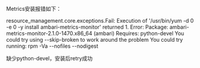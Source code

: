 Metrics安装报错如下：

resource_management.core.exceptions.Fail: Execution of '/usr/bin/yum -d 0 -e 0 -y install ambari-metrics-monitor' returned 1. Error: Package: ambari-metrics-monitor-2.1.0-1470.x86_64 (ambari)
      Requires: python-devel
 You could try using --skip-broken to work around the problem
 You could try running: rpm -Va --nofiles --nodigest

 

缺少python-devel，安装后retry成功